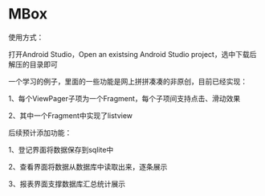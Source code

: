 # MBox
使用方式：</p>
打开Android Studio，Open an existsing Android Studio project，选中下载后解压的目录即可 </p>
</p></p>
一个学习的例子，里面的一些功能是网上拼拼凑凑的非原创，目前已经实现：</p>
1、每个ViewPager子项为一个Fragment，每个子项间支持点击、滑动效果</p>
2、其中一个Fragment中实现了listview</p>
</p></p>
后续预计添加功能：</p>
1、登记界面将数据保存到sqlite中</p>
2、查看界面将数据从数据库中读取出来，逐条展示</p>
3、报表界面支撑数据库汇总统计展示</p>
